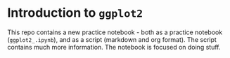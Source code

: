 

# Introduction to `ggplot2`

This repo contains a new practice notebook - both as a practice
notebook (`ggplot2_.ipynb`), and as a script (markdown and org
format). The script contains much more information. The notebook is
focused on doing stuff.

